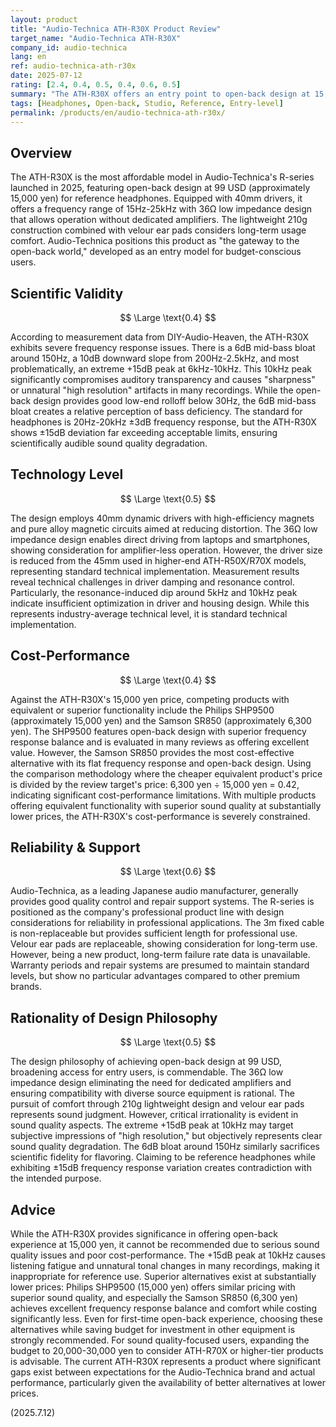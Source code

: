 ```yaml
---
layout: product
title: "Audio-Technica ATH-R30X Product Review"
target_name: "Audio-Technica ATH-R30X"
company_id: audio-technica
lang: en
ref: audio-technica-ath-r30x
date: 2025-07-12
rating: [2.4, 0.4, 0.5, 0.4, 0.6, 0.5]
summary: "The ATH-R30X offers an entry point to open-back design at 15,000 yen, but suffers from significant audio quality issues including extreme +15dB peak at 10kHz and 6dB mid-bass bloat"
tags: [Headphones, Open-back, Studio, Reference, Entry-level]
permalink: /products/en/audio-technica-ath-r30x/
---
```


## Overview

The ATH-R30X is the most affordable model in Audio-Technica's R-series launched in 2025, featuring open-back design at 99 USD (approximately 15,000 yen) for reference headphones. Equipped with 40mm drivers, it offers a frequency range of 15Hz-25kHz with 36Ω low impedance design that allows operation without dedicated amplifiers. The lightweight 210g construction combined with velour ear pads considers long-term usage comfort. Audio-Technica positions this product as "the gateway to the open-back world," developed as an entry model for budget-conscious users.

## Scientific Validity

$$ \Large \text{0.4} $$

According to measurement data from DIY-Audio-Heaven, the ATH-R30X exhibits severe frequency response issues. There is a 6dB mid-bass bloat around 150Hz, a 10dB downward slope from 200Hz-2.5kHz, and most problematically, an extreme +15dB peak at 6kHz-10kHz. This 10kHz peak significantly compromises auditory transparency and causes "sharpness" or unnatural "high resolution" artifacts in many recordings. While the open-back design provides good low-end rolloff below 30Hz, the 6dB mid-bass bloat creates a relative perception of bass deficiency. The standard for headphones is 20Hz-20kHz ±3dB frequency response, but the ATH-R30X shows ±15dB deviation far exceeding acceptable limits, ensuring scientifically audible sound quality degradation.

## Technology Level

$$ \Large \text{0.5} $$

The design employs 40mm dynamic drivers with high-efficiency magnets and pure alloy magnetic circuits aimed at reducing distortion. The 36Ω low impedance design enables direct driving from laptops and smartphones, showing consideration for amplifier-less operation. However, the driver size is reduced from the 45mm used in higher-end ATH-R50X/R70X models, representing standard technical implementation. Measurement results reveal technical challenges in driver damping and resonance control. Particularly, the resonance-induced dip around 5kHz and 10kHz peak indicate insufficient optimization in driver and housing design. While this represents industry-average technical level, it is standard technical implementation.

## Cost-Performance

$$ \Large \text{0.4} $$

Against the ATH-R30X's 15,000 yen price, competing products with equivalent or superior functionality include the Philips SHP9500 (approximately 15,000 yen) and the Samson SR850 (approximately 6,300 yen). The SHP9500 features open-back design with superior frequency response balance and is evaluated in many reviews as offering excellent value. However, the Samson SR850 provides the most cost-effective alternative with its flat frequency response and open-back design. Using the comparison methodology where the cheaper equivalent product's price is divided by the review target's price: 6,300 yen ÷ 15,000 yen = 0.42, indicating significant cost-performance limitations. With multiple products offering equivalent functionality with superior sound quality at substantially lower prices, the ATH-R30X's cost-performance is severely constrained.

## Reliability & Support

$$ \Large \text{0.6} $$

Audio-Technica, as a leading Japanese audio manufacturer, generally provides good quality control and repair support systems. The R-series is positioned as the company's professional product line with design considerations for reliability in professional applications. The 3m fixed cable is non-replaceable but provides sufficient length for professional use. Velour ear pads are replaceable, showing consideration for long-term use. However, being a new product, long-term failure rate data is unavailable. Warranty periods and repair systems are presumed to maintain standard levels, but show no particular advantages compared to other premium brands.

## Rationality of Design Philosophy

$$ \Large \text{0.5} $$

The design philosophy of achieving open-back design at 99 USD, broadening access for entry users, is commendable. The 36Ω low impedance design eliminating the need for dedicated amplifiers and ensuring compatibility with diverse source equipment is rational. The pursuit of comfort through 210g lightweight design and velour ear pads represents sound judgment. However, critical irrationality is evident in sound quality aspects. The extreme +15dB peak at 10kHz may target subjective impressions of "high resolution," but objectively represents clear sound quality degradation. The 6dB bloat around 150Hz similarly sacrifices scientific fidelity for flavoring. Claiming to be reference headphones while exhibiting ±15dB frequency response variation creates contradiction with the intended purpose.

## Advice

While the ATH-R30X provides significance in offering open-back experience at 15,000 yen, it cannot be recommended due to serious sound quality issues and poor cost-performance. The +15dB peak at 10kHz causes listening fatigue and unnatural tonal changes in many recordings, making it inappropriate for reference use. Superior alternatives exist at substantially lower prices: Philips SHP9500 (15,000 yen) offers similar pricing with superior sound quality, and especially the Samson SR850 (6,300 yen) achieves excellent frequency response balance and comfort while costing significantly less. Even for first-time open-back experience, choosing these alternatives while saving budget for investment in other equipment is strongly recommended. For sound quality-focused users, expanding the budget to 20,000-30,000 yen to consider ATH-R70X or higher-tier products is advisable. The current ATH-R30X represents a product where significant gaps exist between expectations for the Audio-Technica brand and actual performance, particularly given the availability of better alternatives at lower prices.

(2025.7.12)